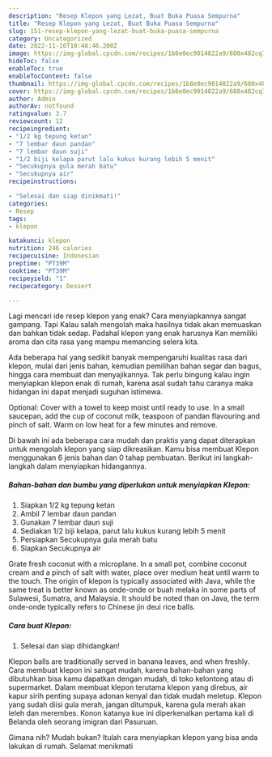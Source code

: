 ```yaml
---
description: "Resep Klepon yang Lezat, Buat Buka Puasa Sempurna"
title: "Resep Klepon yang Lezat, Buat Buka Puasa Sempurna"
slug: 151-resep-klepon-yang-lezat-buat-buka-puasa-sempurna
category: Uncategorized
date: 2022-11-16T10:48:46.200Z
image: https://img-global.cpcdn.com/recipes/1b8e0ec9014822a9/680x482cq70/klepon-foto-resep-utama.jpg
hideToc: false
enableToc: true
enableTocContent: false
thumbnail: https://img-global.cpcdn.com/recipes/1b8e0ec9014822a9/680x482cq70/klepon-foto-resep-utama.jpg
cover: https://img-global.cpcdn.com/recipes/1b8e0ec9014822a9/680x482cq70/klepon-foto-resep-utama.jpg
author: Admin
authorAv: notfound
ratingvalue: 3.7
reviewcount: 12
recipeingredient:
- "1/2 kg tepung ketan"
- "7 lembar daun pandan"
- "7 lembar daun suji"
- "1/2 biji kelapa parut lalu kukus kurang lebih 5 menit"
- "Secukupnya gula merah batu"
- "Secukupnya air"
recipeinstructions:

- "Selesai dan siap dinikmati!"
categories:
- Resep
tags:
- klepon

katakunci: klepon 
nutrition: 246 calories
recipecuisine: Indonesian
preptime: "PT39M"
cooktime: "PT39M"
recipeyield: "1"
recipecategory: Dessert

---
```



Lagi mencari ide resep klepon yang enak? Cara menyiapkannya sangat gampang. Tapi Kalau salah mengolah maka hasilnya tidak akan memuaskan dan bahkan tidak sedap. Padahal klepon yang enak harusnya Kan memiliki aroma dan cita rasa yang mampu memancing selera kita.


Ada beberapa hal yang sedikit banyak mempengaruhi kualitas rasa dari klepon, mulai dari jenis bahan, kemudian pemilihan bahan segar dan bagus, hingga cara membuat dan menyajikannya. Tak perlu bingung kalau ingin menyiapkan klepon enak di rumah, karena asal sudah tahu caranya maka hidangan ini dapat menjadi suguhan istimewa.

Optional: Cover with a towel to keep moist until ready to use. In a small saucepan, add the cup of coconut milk, teaspoon of pandan flavouring and pinch of salt. Warm on low heat for a few minutes and remove.


Di bawah ini ada beberapa cara mudah dan praktis yang dapat diterapkan untuk mengolah klepon yang siap dikreasikan. Kamu bisa membuat Klepon menggunakan 6 jenis bahan dan 0 tahap pembuatan. Berikut ini langkah-langkah dalam menyiapkan hidangannya.

<!--inarticleads1-->

##### Bahan-bahan dan bumbu yang diperlukan untuk menyiapkan Klepon:

1. Siapkan 1/2 kg tepung ketan
1. Ambil 7 lembar daun pandan
1. Gunakan 7 lembar daun suji
1. Sediakan 1/2 biji kelapa, parut lalu kukus kurang lebih 5 menit
1. Persiapkan Secukupnya gula merah batu
1. Siapkan Secukupnya air


Grate fresh coconut with a microplane. In a small pot, combine coconut cream and a pinch of salt with water, place over medium heat until warm to the touch. The origin of klepon is typically associated with Java, while the same treat is better known as onde-onde or buah melaka in some parts of Sulawesi, Sumatra, and Malaysia. It should be noted than on Java, the term onde-onde typically refers to Chinese jin deui rice balls. 

<!--inarticleads2-->

##### Cara buat Klepon:


1. Selesai dan siap dihidangkan!

Klepon balls are traditionally served in banana leaves, and when freshly. Cara membuat klepon ini sangat mudah, karena bahan-bahan yang dibutuhkan bisa kamu dapatkan dengan mudah, di toko kelontong atau di supermarket. Dalam membuat klepon terutama klepon yang direbus, air kapur sirih penting supaya adonan kenyal dan tidak mudah meletup. Klepon yang sudah diisi gula merah, jangan ditumpuk, karena gula merah akan leleh dan merembes. Konon katanya kue ini diperkenalkan pertama kali di Belanda oleh seorang imigran dari Pasuruan. 

Gimana nih? Mudah bukan? Itulah cara menyiapkan klepon yang bisa anda lakukan di rumah. Selamat menikmati

